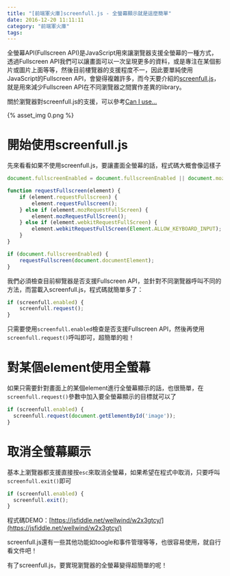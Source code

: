 ```yaml
---
title: "[前端軍火庫]screenfull.js - 全螢幕顯示就是這麼簡單"
date: 2016-12-20 11:11:11
category: "前端軍火庫"
tags:
---
```

全螢幕API(Fullscreen API)是JavaScript用來讓瀏覽器支援全螢幕的一種方式，透過Fullscreen API我們可以讓畫面可以一次呈現更多的資料，或是專注在某個影片或圖片上面等等，然後目前樓覽器的支援程度不一，因此要單純使用JavaScript的Fullscreen API，會變得複雜許多，而今天要介紹的[screenfull.js](https://github.com/sindresorhus/screenfull.js)，就是用來減少Fullscreen API在不同瀏覽器之間實作差異的library。

<!-- more -->

關於瀏覽器對screenfull.js的支援，可以參考[Can I use...](http://caniuse.com/#feat=fullscreen)

{% asset_img 0.png %}

# 開始使用screenfull.js

先來看看如果不使用screenfull.js，要讓畫面全螢幕的話，程式碼大概會像這樣子

```javascript
document.fullscreenEnabled = document.fullscreenEnabled || document.mozFullScreenEnabled || document.documentElement.webkitRequestFullScreen;

function requestFullscreen(element) {
    if (element.requestFullscreen) {
        element.requestFullscreen();
    } else if (element.mozRequestFullScreen) {
        element.mozRequestFullScreen();
    } else if (element.webkitRequestFullScreen) {
        element.webkitRequestFullScreen(Element.ALLOW_KEYBOARD_INPUT);
    }
}

if (document.fullscreenEnabled) {
    requestFullscreen(document.documentElement);
}
```

我們必須檢查目前柳覽器是否支援Fullscreen API，並針對不同瀏覽器呼叫不同的方法，而當載入screenfull.js，程式碼就簡單多了：

```javascript
if (screenfull.enabled) {
    screenfull.request();
}
```

只需要使用`screenfull.enabled`檢查是否支援Fullscreen API，然後再使用`screenfull.request()`呼叫即可，超簡單的啦！

# 對某個element使用全螢幕

如果只需要針對畫面上的某個element進行全螢幕顯示的話，也很簡單，在`screenfull.request()`參數中加入要全螢幕顯示的目標就可以了

```javascript
if (screenfull.enabled) {
  screenfull.request(document.getElementById('image'));
}
```

# 取消全螢幕顯示

基本上瀏覽器都支援直接按`esc`來取消全螢幕，如果希望在程式中取消，只要呼叫`screenfull.exit()`即可

```javascript
if (screenfull.enabled) {
  screenfull.exit();
}
```

程式碼DEMO：[https://jsfiddle.net/wellwind/w2x3gtcy/](https://jsfiddle.net/wellwind/w2x3gtcy/)

screenfull.js還有一些其他功能如toogle和事件管理等等，也很容易使用，就自行看文件吧！

有了screenfull.js，要實現瀏覽器的全螢幕變得超簡單的呢！